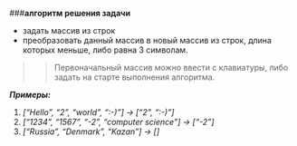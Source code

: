 ###**алгоритм решения задачи**
* задать массив из строк
* преобразовать данный массив в новый массив из строк, длина которых меньше, либо равна 3 символам. 
>> Первоначальный массив можно ввести с клавиатуры, либо задать на старте выполнения алгоритма. 

 ***Примеры:***
1. *[“Hello”, “2”, “world”, “:-)”] → [“2”, “:-)”]*
2. *[“1234”, “1567”, “-2”, “computer science”] → [“-2”]*
3. *[“Russia”, “Denmark”, “Kazan”] → []*

